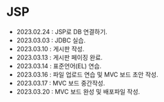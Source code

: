 # JSP

+ 2023.02.24 : JSP로 DB 연결하기.
+ 2023.03.03 : JDBC 실습.
+ 2023.03.10 : 게시판 작성.
+ 2023.03.13 : 게시판 페이징 완료.
+ 2023.03.14 : 표준언어(EL) 연습.
+ 2023.03.16 : 파일 업로드 연습 및 MVC 보드 초안 작성.
+ 2023.03.17 : MVC 보드 중간작성.
+ 2023.03.20 : MVC 보드 완성 및 배포파일 작성.
